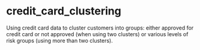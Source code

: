 # credit_card_clustering
Using credit card data to cluster customers into groups: either approved for credit card or not approved (when using two clusters) or various levels of risk groups (using more than two clusters). 
